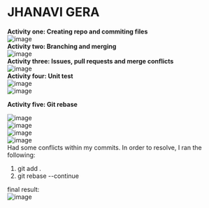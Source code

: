 # JHANAVI GERA
**Activity one: Creating repo and commiting files**<br>
![image](https://github.com/jhanavigera/ECE444-F2023-Assignment1/assets/76650476/f806ac98-c9d0-4b0b-aa1f-b818be589b81) <br>
**Activity two: Branching and merging**<br>
![image](https://github.com/jhanavigera/ECE444-F2023-Assignment1/assets/76650476/7d87a021-6e71-47dd-99c9-d3df73af9916) <br>
**Activity three: Issues, pull requests and merge conflicts**<br>
![image](https://github.com/jhanavigera/ECE444-F2023-Assignment1/assets/76650476/19ff51f7-3baf-4e9d-832e-1e53ce7872a3) <br>
**Activity four: Unit test** <br>
![image](https://github.com/jhanavigera/ECE444-F2023-Assignment1/assets/76650476/7df308e4-aa3b-4e92-9bee-ebfe97f66aae) <br>
![image](https://github.com/jhanavigera/ECE444-F2023-Assignment1/assets/76650476/eadad379-d694-4b69-bd54-aced902a4556) <br>

**Activity five: Git rebase** <br>

![image](https://github.com/jhanavigera/ECE444-F2023-Assignment1/assets/76650476/cbcf3965-c573-4844-a315-a762077bda01) <br>
![image](https://github.com/jhanavigera/ECE444-F2023-Assignment1/assets/76650476/6aa065d6-73a6-4679-9ac1-f6f33948049a)  <br>
![image](https://github.com/jhanavigera/ECE444-F2023-Assignment1/assets/76650476/fbb90f43-c058-4ec9-96ed-a2543cbdb4e7)  <br>
![image](https://github.com/jhanavigera/ECE444-F2023-Assignment1/assets/76650476/62bbb94d-6305-4cd3-a9ab-386db4b9ce54)  <br>
Had some conflicts within my commits. In order to resolve, I ran the following:  <br>
1. git add .  <br>
2. git rebase --continue  <br>

final result:  <br>
![image](https://github.com/jhanavigera/ECE444-F2023-Assignment1/assets/76650476/c6c13046-2f12-4f48-8253-c736e13a03c9)  <br>






